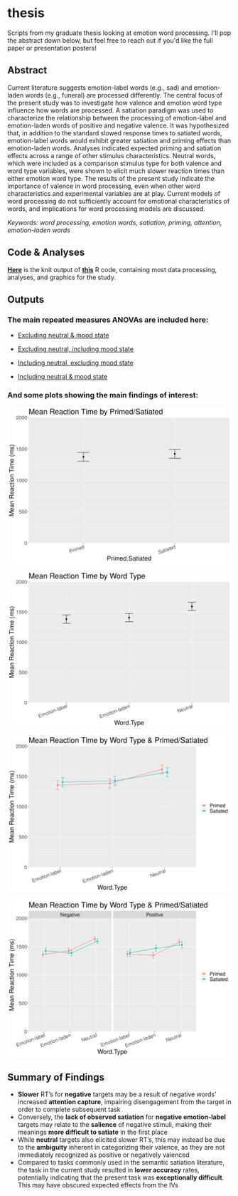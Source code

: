 # thesis

Scripts from my graduate thesis looking at emotion word processing. I'll pop the abstract down below, but feel free to reach out if you'd like the full paper or presentation posters!

## Abstract

Current literature suggests emotion-label words (e.g., sad) and emotion-laden words (e.g., funeral) are processed differently. The central focus of the present study was to investigate how valence and emotion word type influence how words are processed. A satiation paradigm was used to characterize the relationship between the processing of emotion-label and emotion-laden words of positive and negative valence. It was hypothesized that, in addition to the standard slowed response times to satiated words, emotion-label words would exhibit greater satiation and priming effects than emotion-laden words. Analyses indicated expected priming and satiation effects across a range of other stimulus characteristics. Neutral words, which were included as a comparison stimulus type for both valence and word type variables, were shown to elicit much slower reaction times than either emotion word type. The results of the present study indicate the importance of valence in word processing, even when other word characteristics and experimental variables are at play. Current models of word processing do not sufficiently account for emotional characteristics of words, and implications for word processing models are discussed.

*Keywords: word processing, emotion words, satiation, priming, attention, emotion-laden words*

## Code & Analyses

[**Here**](http://htmlpreview.github.io/?https://github.com/ryancahildebrandt/thesis/blob/master/Thesis-Code-Github.html) is the knit output of [**this**](/Thesis-Code-Github.Rmd) R code, containing most data processing, analyses, and graphics for the study. 

## Outputs

### The main repeated measures ANOVAs are included here:

- [Excluding neutral & mood state](http://htmlpreview.github.io/?https://github.com/ryancahildebrandt/thesis/blob/master/rm.noneu.nomood.html)

- [Excluding neutral, including mood state](http://htmlpreview.github.io/?https://github.com/ryancahildebrandt/thesis/blob/master//rm.noneu.mood.html)

- [Including neutral, excluding mood state](http://htmlpreview.github.io/?https://github.com/ryancahildebrandt/thesis/blob/master//rm.neu.nomood.html)

- [Including neutral & mood state](http://htmlpreview.github.io/?https://github.com/ryancahildebrandt/thesis/blob/master//rm.neu.mood.html)

### And some plots showing the main findings of interest:

![Mean Reaction Time by Primed/Satiated](/Thesis-Code-Github_files/figure-html/Graphics-3.png)

![Mean Reaction Time by Word Type](/Thesis-Code-Github_files/figure-html/Graphics-8.png)

![Mean Reaction Time by Word Type & Primed/Satiated](/Thesis-Code-Github_files/figure-html/Graphics-9.png)

![Mean Reaction Time by Word Type, Primed/Satiated, and Valence](/Thesis-Code-Github_files/figure-html/Graphics-10.png)

## Summary of Findings

- **Slower** RT’s for **negative** targets may be a result of negative words’ increased **attention capture**, impairing disengagement from the target in order to complete subsequent task
- Conversely, the **lack of observed satiation** for **negative emotion-label** targets may relate to the **salience** of negative stimuli, making their meanings **more difficult to satiate** in the first place
- While **neutral** targets also elicited slower RT’s, this may instead be due to the **ambiguity** inherent in categorizing their valence, as they are not immediately recognized as positive or negatively valenced
- Compared to tasks commonly used in the semantic satiation literature, the task in the current study resulted in **lower accuracy** rates, potentially indicating that the present task was **exceptionally difficult**. This may have obscured expected effects from the IVs
